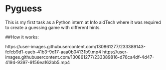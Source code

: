 # Pyguess
This is my first task as a Python intern at Info aidTech where it was required to create a guessing game with different hints.


##How it works:
<div>
https://user-images.githubusercontent.com/130861277/233389143-fcfcb9d1-eaeb-41b3-9d17-aaa0b04131b9.mp4
https://user-images.githubusercontent.com/130861277/233389816-d76ca4df-4d47-4194-9397-9156ea162bb5.mp4
</div>
